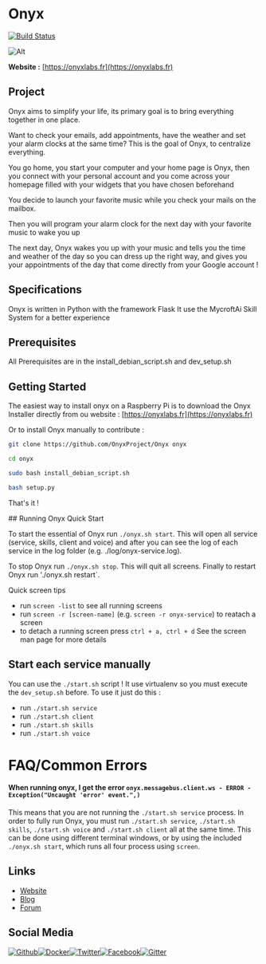 # Onyx

[![Build Status](https://travis-ci.org/OnyxProject/Onyx.svg?branch=master)](https://travis-ci.org/OnyxProject/Onyx)

![Alt](http://nsa38.casimages.com/img/2017/06/08/17060809355462415.png)

**Website :** [https://onyxlabs.fr](https://onyxlabs.fr)

## Project

Onyx aims to simplify your life, its primary goal is to bring everything together in one place.

Want to check your emails, add appointments, have the weather and set your alarm clocks at the same time? This is the goal of Onyx, to centralize everything.

You go home, you start your computer and your home page is Onyx, then you connect with your personal account and you come across your homepage filled with your widgets that you have chosen beforehand

You decide to launch your favorite music while you check your mails on the mailbox.

Then you will program your alarm clock for the next day with your favorite music to wake you up

The next day, Onyx wakes you up with your music and tells you the time and weather of the day so you can dress up the right way, and gives you your appointments of the day that come directly from your Google account !

## Specifications

Onyx is written in Python with the framework Flask
It use the MycroftAi Skill System for a better experience

## Prerequisites

All Prerequisites are in the install_debian_script.sh and dev_setup.sh


## Getting Started

The easiest way to install onyx on a Raspberry Pi is to download the Onyx Installer directly from ou website : [https://onyxlabs.fr](https://onyxlabs.fr)

Or to install Onyx manually to contribute :

```bash
git clone https://github.com/OnyxProject/Onyx onyx
```

```bash
cd onyx
```

```bash
sudo bash install_debian_script.sh
```

```bash
bash setup.py
```

That's it !

## Running Onyx Quick Start

To start the essential of Onyx run `./onyx.sh start`. This will open all service (service, skills, client and voice) and after you can see the log of each service in the log folder (e.g. ./log/onyx-service.log).

To stop Onyx run `./onyx.sh stop`. This will quit all screens.
Finally to restart Onyx run './onyx.sh restart`.

Quick screen tips
- run `screen -list` to see all running screens
- run `screen -r [screen-name]` (e.g. `screen -r onyx-service`) to reatach a screen
- to detach a running screen press `ctrl + a, ctrl + d`
See the screen man page for more details

## Start each service manually

You can use the `./start.sh` script !
It use virtualenv so you must execute the `dev_setup.sh` before.
To use it just do this :

- run `./start.sh service`
- run `./start.sh client`
- run `./start.sh skills`
- run `./start.sh voice`

# FAQ/Common Errors

#### When running onyx, I get the error `onyx.messagebus.client.ws - ERROR - Exception("Uncaught 'error' event.",)`

This means that you are not running the `./start.sh service` process. In order to fully run Onyx, you must run `./start.sh service`, `./start.sh skills`, `./start.sh voice` and `./start.sh client` all at the same time. This can be done using different terminal windows, or by using the included `./onyx.sh start`, which runs all four process using `screen`.

## Links

- [Website](http://onyxlabs.fr)
- [Blog](http://onyxlabs.fr/blog)
- [Forum](http://community.onyxlabs.fr)

## Social Media

[![Github](https://github.frapsoft.com/social/github.png)](https://github.com/OnyxProject/Onyx)[![Docker](https://github.frapsoft.com/social/docker.png)](https://hub.docker.com/r/onyxproject/onyx/)[![Twitter](https://github.frapsoft.com/social/twitter.png)](https://twitter.com/LabsOnyx)[![Facebook](https://github.frapsoft.com/social/facebook.png)](https://www.facebook.com/LabsOnyx/)[![Gitter](https://github.frapsoft.com/social/gitter.png)](https://gitter.im/onyxproject)
